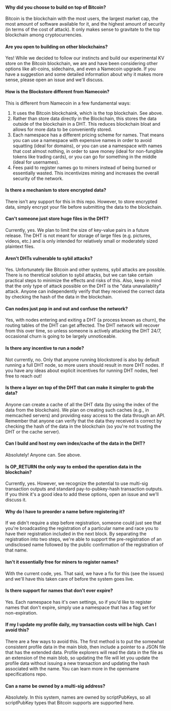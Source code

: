 #### Why did you choose to build on top of Bitcoin?

Bitcoin is the blockchain with the most users, the largest market cap, the most amount of software available for it, and the highest amount of security (in terms of the cost of attack). It only makes sense to gravitate to the top blockchain among cryptocurrencies.

#### Are you open to building on other blockchains?

Yes! While we decided to follow our instincts and build our experimental KV store on the Bitcoin blockchain, we are and have been considering other options like alt-coins, sidechains, and even a Namecoin upgrade. If you have a suggestion and some detailed information about why it makes more sense, please open an issue and we'll discuss.

#### How is the Blockstore different from Namecoin?

This is different from Namecoin in a few fundamental ways:

1. It uses the Bitcoin blockchaink, which is the top blockchain. See above.
2. Rather than store data directly in the Blockchain, this stores the data outside of the blockchain in a DHT. This reduces blockchain bloat and allows for more data to be conveniently stored.
3. Each namespace has a different pricing scheme for names. That means you can use a namespace with expensive names in order to avoid squatting (ideal for domains), or you can use a namespace with names that cost almost nothing, in order to save money (ideal for non-fungible tokens like trading cards), or you can go for something in the middle (ideal for usernames).
4. Fees paid to register names go to miners instead of being burned or essentially wasted. This incentivizes mining and increases the overall security of the network.

#### Is there a mechanism to store encrypted data?

There isn't any support for this in this repo. However, to store encrypted data, simply encrypt your file before submitting the data to the blockchain.

#### Can't someone just store huge files in the DHT?

Currently, yes. We plan to limit the size of key-value pairs in a future release. The DHT is not meant for storage of large files (e.g. pictures, videos, etc.) and is only intended for relatively small or moderately sized plaintext files.

#### Aren't DHTs vulnerable to sybil attacks?

Yes. Unfortunately like Bitcoin and other systems, sybil attacks are possible. There is no theretical solution to sybil attacks, but we can take certain practical steps to minimize the effects and risks of this. Also, keep in mind that the only type of attack possible on the DHT is the "data unavailablity" attack. Anyone can independently verify that they received the correct data by checking the hash of the data in the blockchain. 

#### Can nodes just pop in and out and confuse the network?

Yes, with nodes entering and exiting a DHT (a process known as churn), the routing tables of the DHT can get affected. The DHT network will recover from this over time, so unless someone is actively attacking the DHT 24/7, occasional churn is going to be largely unnoticeable.

#### Is there any incentive to run a node?

Not currently, no. Only that anyone running blockstored is also by default running a full DHT node, so more users should result in more DHT nodes. If you have any ideas about explicit incentives for running DHT nodes, feel free to reach out!

#### Is there a layer on top of the DHT that can make it simpler to grab the data?

Anyone can create a cache of all the DHT data (by using the index of the data from the blockchain). We plan on creating such caches (e.g., in memcached servers) and providing easy access to the data through an API. Remember that anyone can verify that the data they received is correct by checking the hash of the data in the blockchain (so you're not trusting the DHT or the cache server).

#### Can I build and host my own index/cache of the data in the DHT?

Absolutely! Anyone can. See above. 

#### Is OP_RETURN the only way to embed the operation data in the blockchain?

Currently, yes. However, we recognize the potential to use multi-sig transaction outputs and standard pay-to-pubkey-hash transaction outputs. If you think it's a good idea to add these options, open an issue and we'll discuss it.

#### Why do I have to preorder a name before registering it?

If we didn't require a step before registration, someone could just see that you're broadcasting the registration of a particular name and race you to have their registration included in the next block. By separating the registration into two steps, we're able to support the pre-registration of an undisclosed name followed by the public confirmation of the registration of that name.

#### Isn't it essentially free for miners to register names?

With the current code, yes. That said, we have a fix for this (see the issues) and we'll have this taken care of before the system goes live.

#### Is there support for names that don't ever expire?

Yes. Each namespace has it's own settings, so if you'd like to register names that don't expire, simply use a namespace that has a flag set for non-expiration.

#### If my I update my profile daily, my transaction costs will be high. Can I avoid this?

There are a few ways to avoid this. The first method is to put the somewhat consistent profile data in the main blob, then include a pointer to a JSON file that has the extended data. Profile explorers will read the data in the file as an extension of the main blob, so updating the file will let you update the profile data without issuing a new transaction and updating the hash associated with the name. You can learn more in the openname specifications repo.

#### Can a name be owned by a multi-sig address?

Absolutely. In this system, names are owned by scriptPubKeys, so all scriptPubKey types that Bitcoin supports are supported here.
